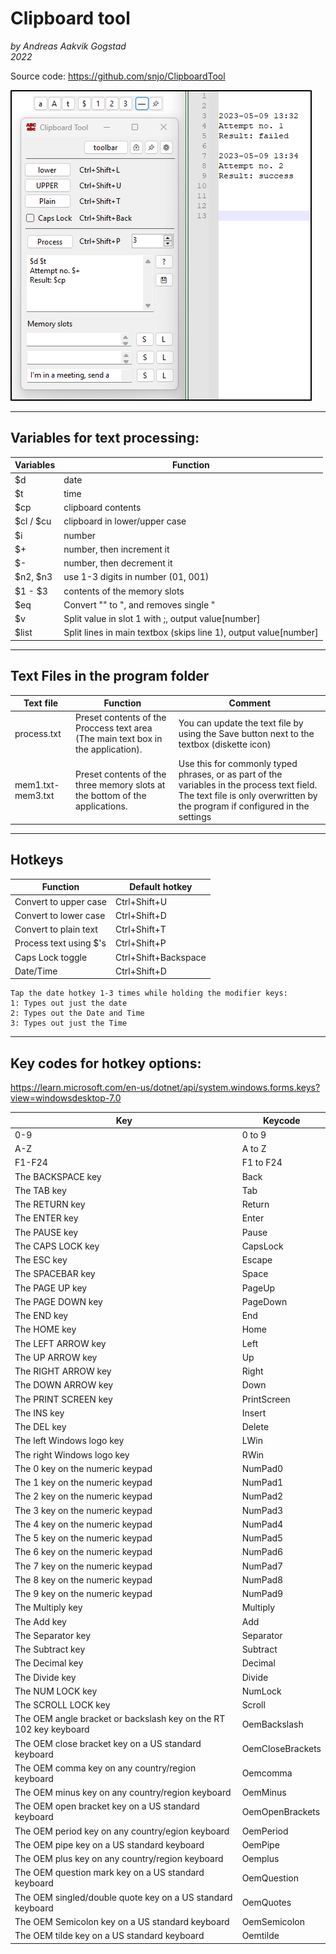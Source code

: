 # Clipboard tool
*by Andreas Aakvik Gogstad*  
*2022*

Source code:
https://github.com/snjo/ClipboardTool

![image](clipboardtool1.png)

-----------------------------------------
## Variables for text processing:

| Variables | Function                                                         |
|-----------|------------------------------------------------------------------|
| $d        | date                                                             |
| $t        | time                                                             |
| $cp       | clipboard contents                                               |
| $cl / $cu | clipboard in lower/upper case                                    |
| $i        | number                                                           |
| $+        | number, then increment it                                        |
| $-        | number, then decrement it                                        |
| $n2, $n3  | use 1-3 digits in number (01, 001)                               |
| $1 - $3   | contents of the memory slots                                     |
| $eq       | Convert \"\" to \", and removes single \"                        |
| $v        | Split value in slot 1 with ;, output value[number]               |
| $list     | Split lines in main textbox (skips line 1), output value[number] |

-----------------------------------------
## Text Files in the program folder

| Text file              | Function                                                                          | Comment	                                                                                   |
|------------------------|-----------------------------------------------------------------------------------|---------------------------------------------------------------------------------------------|
| process.txt            | Preset contents of the Proccess text area (The main text box in the application). | You can update the text file by using the Save button next to the textbox (diskette icon)   |
| mem1.txt-mem3.txt      | Preset contents of the three memory slots at the bottom of the applications.      | Use this for commonly typed phrases, or as part of the variables in the process text field. The text file is only overwritten by the program if configured in the settings |

-----------------------------------------
## Hotkeys


| Function                       | Default hotkey         |
|--------------------------------|------------------------|
| Convert to upper case          | Ctrl+Shift+U           |
| Convert to lower case          | Ctrl+Shift+D           |
| Convert to plain text          | Ctrl+Shift+T           |
| Process text using $'s         | Ctrl+Shift+P           |
| Caps Lock toggle               | Ctrl+Shift+Backspace   |
| Date/Time                      | Ctrl+Shift+D           |

	Tap the date hotkey 1-3 times while holding the modifier keys:
	1: Types out just the date
	2: Types out the Date and Time
	3: Types out just the Time

-----------------------------------------
## Key codes for hotkey options:
https://learn.microsoft.com/en-us/dotnet/api/system.windows.forms.keys?view=windowsdesktop-7.0

| Key                              | Keycode             |
|----------------------------------|---------------------|
| 0-9                              | 0 to 9              |
| A-Z                              | A to Z              |
| F1-F24                           | F1 to F24           |
| The BACKSPACE key                | Back                |
| The TAB key                      | Tab                 |
| The RETURN key                   | Return              |
| The ENTER key                    | Enter               |
| The PAUSE key                    | Pause               |
| The CAPS LOCK key                | CapsLock            |
| The ESC key                      | Escape              |
| The SPACEBAR key                 | Space               |
| The PAGE UP key                  | PageUp              |
| The PAGE DOWN key                | PageDown            |
| The END key                      | End                 |
| The HOME key                     | Home                |
| The LEFT ARROW key               | Left                |
| The UP ARROW key                 | Up                  |
| The RIGHT ARROW key              | Right               |
| The DOWN ARROW key               | Down                |
| The PRINT SCREEN key             | PrintScreen         |
| The INS key                      | Insert              |
| The DEL key                      | Delete              |
| The left Windows logo key        | LWin                |
| The right Windows logo key       | RWin                |
| The 0 key on the numeric keypad  | NumPad0             |
| The 1 key on the numeric keypad  | NumPad1             |
| The 2 key on the numeric keypad  | NumPad2             |
| The 3 key on the numeric keypad  | NumPad3             |
| The 4 key on the numeric keypad  | NumPad4             |
| The 5 key on the numeric keypad  | NumPad5             |
| The 6 key on the numeric keypad  | NumPad6             |
| The 7 key on the numeric keypad  | NumPad7             |
| The 8 key on the numeric keypad  | NumPad8             |
| The 9 key on the numeric keypad  | NumPad9             |
| The Multiply key                 | Multiply            |
| The Add key                      | Add                 |
| The Separator key                | Separator           |
| The Subtract key                 | Subtract            |
| The Decimal key                  | Decimal             |
| The Divide key                   | Divide              |
| The NUM LOCK key                 | NumLock             |
| The SCROLL LOCK key              | Scroll              |
| The OEM angle bracket or backslash key on the RT 102 key keyboard    | OemBackslash     |
| The OEM close bracket key on a US standard keyboard                  | OemCloseBrackets |
| The OEM comma key on any country/region keyboard                     | Oemcomma         |
| The OEM minus key on any country/region keyboard                     | OemMinus         |
| The OEM open bracket key on a US standard keyboard                   | OemOpenBrackets  |
| The OEM period key on any country/egion keyboard                     | OemPeriod        |
| The OEM pipe key on a US standard keyboard                           | OemPipe          |
| The OEM plus key on any country/region keyboard                      | Oemplus          |
| The OEM question mark key on a US standard keyboard                  | OemQuestion      |
| The OEM singled/double quote key on a US standard keyboard           | OemQuotes        |
| The OEM Semicolon key on a US standard keyboard                      | OemSemicolon     |
| The OEM tilde key on a US standard keyboard                          | Oemtilde         |